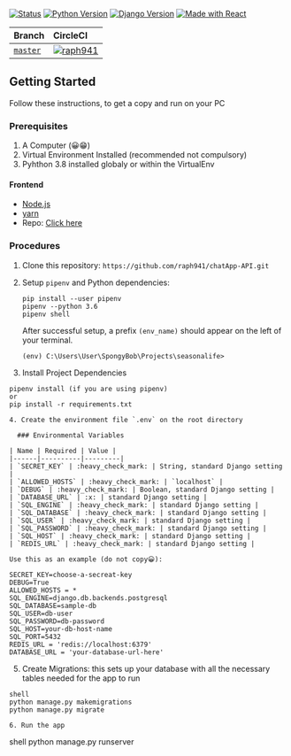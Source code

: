 [![Status](https://img.shields.io/website-up-down-green-red/https/www.chatapp-be-api.herokuapp.com/health.svg)](https://chatapp-be-api.herokuapp.com/)
[![Python Version](https://img.shields.io/badge/python-3.8-blue.svg)](https://www.python.org/)
[![Django Version](https://img.shields.io/badge/django%20versions-3.0-blue.svg)](https://www.djangoproject.com/)
[![Made with React](https://img.shields.io/badge/made%20with-React-orange.svg)](https://reactjs.org/)

| **Branch** | **CircleCI** |
|:-----------|:-------------|
| [`master`](https://github.com/raph941/chatApp-API/tree/master) | [![raph941](https://circleci.com/gh/raph941/chatApp-API.svg?style=svg)](https://app.circleci.com/pipelines/github/raph941/chatApp-API)


## Getting Started
Follow these instructions, to get a copy and run on your PC

### Prerequisites
1. A Computer (😀😁)
2. Virtual Environment Installed (recommended not compulsory)
3. Pyhthon 3.8 installed globaly or within the VirtualEnv

#### Frontend

- [Node.js](https://nodejs.org/en/download/)
- [yarn](https://yarnpkg.com/)
- Repo: [Click here](https://github.com/raph941/chatApp-FE)

### Procedures

1. Clone this repository: `https://github.com/raph941/chatApp-API.git`

2. Setup `pipenv` and Python dependencies:

   ```shell
   pip install --user pipenv
   pipenv --python 3.6
   pipenv shell
   ```

   After successful setup, a prefix `(env_name)` should appear on the left of your terminal.

   ```
   (env) C:\Users\User\SpongyBob\Projects\seasonalife> 
   ```
3. Install Project Dependencies
  ```shell
  pipenv install (if you are using pipenv)
  or
  pip install -r requirements.txt

4. Create the environment file `.env` on the root directory

    ### Environmental Variables

| Name | Required | Value |
|------|----------|---------|
| `SECRET_KEY` | :heavy_check_mark: | String, standard Django setting |
| `ALLOWED_HOSTS` | :heavy_check_mark: | `localhost` |
| `DEBUG` | :heavy_check_mark: | Boolean, standard Django setting |
| `DATABASE_URL` | :x: | standard Django setting |
| `SQL_ENGINE` | :heavy_check_mark: | standard Django setting |
| `SQL_DATABASE` | :heavy_check_mark: | standard Django setting |
| `SQL_USER` | :heavy_check_mark: | standard Django setting |
| `SQL_PASSWORD` | :heavy_check_mark: | standard Django setting |
| `SQL_HOST` | :heavy_check_mark: | standard Django setting |
| `REDIS_URL` | :heavy_check_mark: | standard Django setting |

Use this as an example (do not copy😀):

  ```   
    SECRET_KEY=choose-a-secreat-key
    DEBUG=True
    ALLOWED_HOSTS = *
    SQL_ENGINE=django.db.backends.postgresql
    SQL_DATABASE=sample-db
    SQL_USER=db-user
    SQL_PASSWORD=db-password
    SQL_HOST=your-db-host-name
    SQL_PORT=5432
    REDIS_URL = 'redis://localhost:6379'
    DATABASE_URL = 'your-database-url-here'
  
5. Create Migrations: this sets up your database with all the necessary tables needed for the app to run

```
shell
python manage.py makemigrations
python manage.py migrate

6. Run the app

```
shell
python manage.py runserver